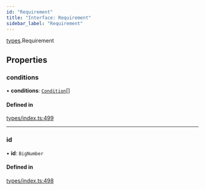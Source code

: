 ```yaml
---
id: "Requirement"
title: "Interface: Requirement"
sidebar_label: "Requirement"
---
```


[types](../../../modules/Types/Types.md).Requirement

## Properties

### conditions

• **conditions**: [`Condition`](../../../modules/Types/Types.md#condition)[]

#### Defined in

[types/index.ts:499](https://github.com/PolymeshAssociation/polymesh-sdk/blob/95e180d28/src/types/index.ts#L499)

___

### id

• **id**: `BigNumber`

#### Defined in

[types/index.ts:498](https://github.com/PolymeshAssociation/polymesh-sdk/blob/95e180d28/src/types/index.ts#L498)
